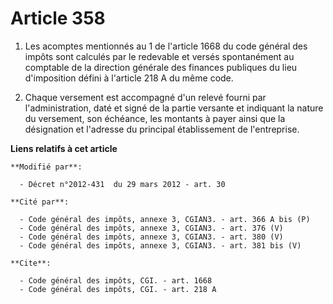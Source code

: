 # Article 358

1. Les acomptes mentionnés au 1 de l'article 1668 du code général des impôts sont calculés par le redevable et versés
spontanément au comptable de la direction générale des finances publiques du lieu d'imposition défini à l'article 218 A du
même code. 

2. Chaque versement est accompagné d'un relevé fourni par l'administration, daté et signé de la partie versante et indiquant
la nature du versement, son échéance, les montants à payer ainsi que la désignation et l'adresse du principal établissement
de l'entreprise.

**Liens relatifs à cet article**

	**Modifié par**:

	  - Décret n°2012-431  du 29 mars 2012 - art. 30

	**Cité par**:

	  - Code général des impôts, annexe 3, CGIAN3. - art. 366 A bis (P)
	  - Code général des impôts, annexe 3, CGIAN3. - art. 376 (V)
	  - Code général des impôts, annexe 3, CGIAN3. - art. 380 (V)
	  - Code général des impôts, annexe 3, CGIAN3. - art. 381 bis (V)

	**Cite**:

	  - Code général des impôts, CGI. - art. 1668
	  - Code général des impôts, CGI. - art. 218 A

